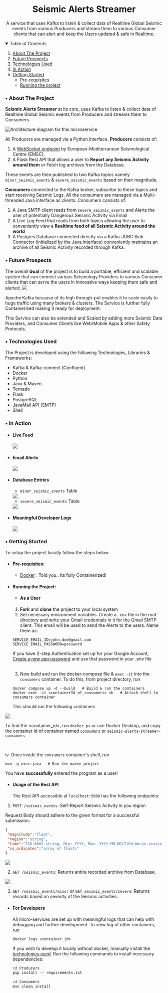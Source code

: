 <p align="center">
  <h1 align="center">Seismic Alerts Streamer</h1>

  <p align="center">
    A service that uses Kafka to listen & collect data of Realtime Global Seismic events from various Producers and stream them to various Consumer clients that can alert and keep the Users updated & safe in Realtime.
  </p>
</p>

<details open="open">
  <summary>Table of Contents</summary>
  <ol>
    <li>
      <a href="#about-the-project">About The Project</a>
    </li>
    <li><a href="#future-prospects">Future Prospects</a></li>
    <li><a href="#tech-used">Technologies Used</a></li>
    <li><a href='#in-action'>In Action</a></li>
    <li><a href="#getting-started">Getting Started</a>
      <ul>
        <li><a href="#pre-requisites">Pre-requisites</a></li>
        <li><a href="#running-the-project">Running the project</a></li>
      </ul></li>
  </ol>
</details>

<h3 id="about-the-project">• About The Project</h3>

**Seismic Alerts Streamer** at its core, uses Kafka to listen & collect data of Realtime Global Seismic events from Producers and streams them to Consumers.

<img src="assets/architecture.png" alt="Architecture diagram for this microservice" />

All Producers are managed via a Python interface.
**Producers** consists of:
1. A [WebSocket endpoint](https://www.seismicportal.eu/) by European-Mediterranean Seismological Centre (EMSC).
2. A Flask Rest API that allows a user to **Report any Seismic Activity around them** or Fetch log archives from the Database.

These events are then published to two Kafka topics namely ```minor_seismic_events``` & ```severe_seismic_events``` based on their magnitude.

**Consumers** connected to the Kafka broker, subscribe to these topics and start receiving Seismic Logs. All the consumers are managed via a Multi-threaded Java interface as clients.
Consumers consists of:
1. A Java SMTP client reads from ```severe_seismic_events``` and Alerts the user of potentially Dangerous Seismic Activity via Email
2. A Live Log Feed that reads from both topics allowing the user to conveniently view a **Realtime feed of all Seismic Activity around the world**
3. A Postgres Database connected directly via a Kafka-JDBC Sink Connector (initialized by the Java interface) conveniently maintains an archive of all Seismic Activity recorded through Kafka.



<h3 id="future-prospects">• Future Prospects</h3>
The overall <b>Goal</b> of the project is to build a portable, efficient and scalable system that can connect various Seismology Providers to various Consumer clients that can serve the users in innovative ways keeping them safe and alerted.

 <img src="assets/feature.jpg" />

Apache Kafka because of its high through-put enables it to scale easily to huge traffic using many brokers & clusters. The Service is further fully Containerized making it ready for deployment.

This Service can also be extended and Scaled by adding more Seismic Data Providers, and Consumer Clients like Web/Mobile Apps & other Safety Protocols.


<h3 id="tech-used">• Technologies Used</h3>

The Project is developed using the following Technologies, Libraries & Frameworks:

- Kafka & Kafka-connect (Confluent)
- Docker
- Python
- Java & Maven
- Tornado
- Flask
- PostgreSQL
- JavaMail API (SMTP)
- Shell

<h3 id="in-action">• In Action</h3>

- #### Live Feed

  <img src="assets/consumers.png">

- #### Email Alerts

  <img src="assets/email.png">

- #### Database Entries
  - ```minor_seismic_events``` Table

  <img src="assets/minor_db.png">

  - ```severe_seismic_events``` Table

  <img src="assets/severe_db.png">

- #### Meaningful Developer Logs

  <img src="assets/producers.png">


<!-- GETTING STARTED -->

<h3 id="getting-started">• Getting Started</h3>

To setup the project locally follow the steps below

- <h4 id="pre-requisites">Pre-requisites:</h4>

  - [Docker](https://docs.docker.com/get-docker/) : Told you.. Its fully Containerized!

- <h4 id="running-the-project">Running the Project:</h4>
  
  - <h4>As a User</h4>
  
  1. **Fork** and **clone** the project to your local system
  2. Set necessary environment variables. Create a ```.env``` file in the root directory and write your Gmail credentials in it for the Gmail SMTP client. This email will be used to send the Alerts to the users.
  Name them as:

  ```
  SERVICE_EMAIL_ID=john.doe@gmail.com
  SERVICE_EMAIL_PASSWORD=password
  ```
  If you have 2-step Authentication set up for your Google Account, [Create a new app password](https://support.google.com/accounts/answer/185833?visit_id=638381954978806969-3472662555&p=InvalidSecondFactor&rd=1) and use that password in your .env file

  <br>

  3. Now build and run the docker-compose file & ```exec -it``` into the ```consumers``` container.
  To do this, from project directory, run

  ```shell
  docker compose up -d --build   # Build & run the containers
  docker exec -it <containerId_of_consumers> sh   # Attach shell to consumers container
  ``` 

  This should run the following containers

<img src="assets/containers.png">

To find the <container_id>, run ```docker ps``` or use Docker Desktop, and copy the container id of container named ```consumers``` or ```seismic-alerts-streamer-consumers```

  <br>

  iv. Once inside the ```consumers``` container's shell, run


  ```shell
  mvn -q exec:java   # Run the maven project
  ``` 
  You have **successfully** entered the program as a user!

  - <h4>Usage of the Rest API</h4>

      The Rest API accessible at ```localhost:5000``` has the following endpoints:
  1. ```POST /seismic_events```: Self-Report Seismic Activity in you region
   
   Request Body should adhere to the given format for a successful submission:
   ```json
   {
    "magnitude":"float",
    "region":"string",
    "time":"ISO-8601 string. Min: YYYY, Max: YYYY-MM-DD(T)hh:mm:ss.ssssss(Zone)",
    "co_ordinates":"array of floats"
   }                                 
   ```

  <img src="assets/sending_post.png">



  2. ```GET /seismic_events```: Returns entire recorded archive from Database.
   
  <img src="assets/sending_get.png">

  3. ```GET /seismic_events/minor``` or ```GET seismic_events/severe```: Returns records based on severity of the Seismic activities.

- <h4>For Developers</h4>
  All micro-services are set up with meaningful logs that can help with debugging and further development.
  To view log of other containers, run

  ```shell
  docker logs <container_id>
  ```
  If you wish to develop it locally without docker, manually install the [technologies used](#tech-used).
  Run the following commands to install necessary dependencies:
  ```bash
  cd Producers
  pip install -r requirements.txt
  ```
  ```bash
  cd Consumers
  mvn clean install
  ```

